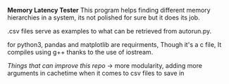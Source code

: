 **Memory Latency Tester**
This program helps finding different memory hierarchies in a system, its not polished for sure but it does its job.

.csv files serve as examples to what can be retrieved from autorun.py. 

for python3, pandas and matplotlib are requirments,
Though it's a c file, It compiles using g++ thanks to the use of iostream.

*Things that can improve this repo*
-> more modularity, adding more arguments in cachetime when it comes to csv files to save in


